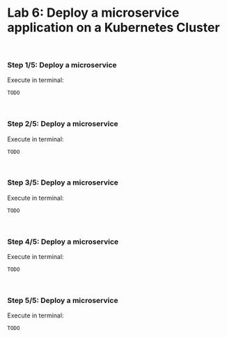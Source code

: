 # Lab 6: Deploy a microservice application on a Kubernetes Cluster

<br>

### Step 1/5: Deploy a microservice 

Execute in terminal:

```
TODO
```

<br>

### Step 2/5: Deploy a microservice 

Execute in terminal:

```
TODO
```

<br>

### Step 3/5: Deploy a microservice 

Execute in terminal:

```
TODO
```

<br>

### Step 4/5: Deploy a microservice 

Execute in terminal:

```
TODO
```

<br>

### Step 5/5: Deploy a microservice 

Execute in terminal:

```
TODO
```
